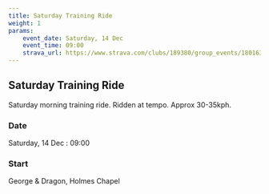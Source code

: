 ```yaml
---
title: Saturday Training Ride
weight: 1
params:
    event_date: Saturday, 14 Dec
    event_time: 09:00
    strava_url: https://www.strava.com/clubs/189380/group_events/1801637
---
```


## Saturday Training Ride 

Saturday morning training ride. Ridden at tempo. Approx 30-35kph.

### Date

Saturday, 14 Dec : 09:00

### Start

George &amp; Dragon, Holmes Chapel


